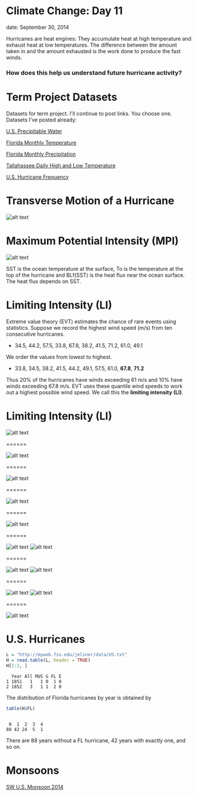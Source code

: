 Climate Change: Day 11
=====================
date: September 30, 2014

Hurricanes are heat engines: They accumulate heat at high temperature and exhaust heat at low temperatures. The difference between the amount taken in and the amount exhausted is the work done to produce the fast winds.

### How does this help us understand future hurricane activity?


Term Project Datasets
=====================

Datasets for term project. I'll continue to post links. You choose one. Datasets I've posted already:

[U.S. Precipitable Water](http://myweb.fsu.edu/jelsner/PW_US.txt)

[Florida Monthly Temperature](http://myweb.fsu.edu/jelsner/data/FLMonthlyT.txt)

[Florida Monthly Precipitation](http://myweb.fsu.edu/jelsner/data/FLMonthlyP.txt)

[Tallahassee Daily High and Low Temperature](http://myweb.fsu.edu/jelsner/data/TLHT.txt)

[U.S. Hurricane Frequency](http://myweb.fsu.edu/jelsner/data/US.txt)

Transverse Motion of a Hurricane
======================

![alt text](InUpOut.jpg)


Maximum Potential Intensity (MPI)
=================================

![alt text](MPI.png)

SST is the ocean temperature at the surface, To is the temperature at the top of the hurricane and BLf(SST) is the heat flux near the ocean surface. The heat flux depends on SST.

Limiting Intensity (LI)
=======================

Extreme value theory (EVT) estimates the chance of rare events using statistics. Suppose we record the highest wind speed (m/s) from ten consecutive hurricanes.

* 34.5, 44.2, 57.5, 33.8, 67.8, 38.2, 41.5, 71.2, 61.0, 49.1

We order the values from lowest to highest.

* 33.8, 34.5, 38.2, 41.5, 44.2, 49.1, 57.5, 61.0, **67.8**, **71.2**

Thus 20% of the hurricanes have winds exceeding 61 m/s and 10% have winds exceeding 67.8 m/s. EVT uses these quantile wind speeds to work out a highest possible wind speed. We call this the **limiting intensity (LI)**.

Limiting Intensity (LI)
=======================

![alt text](LimitingIntensity.png)

======

![alt text](TracksSST.png)

======

![alt text](TracksToGrid.png)

======

![alt text](Frequency.png)

======

![alt text](Intensity.png)

======

![alt text](FreqInt.png)
![alt text](FreqInt2.png)

======

![alt text](FreqInt2.png)
![alt text](FreqInt3.png)

======

![alt text](LIvsSST.png)
![alt text](Sensitivity.png)

======

![alt text](Sensitivity.png)

U.S. Hurricanes
===============


```r
L = "http://myweb.fsu.edu/jelsner/data/US.txt"
H = read.table(L, header = TRUE)
H[1:2, ]
```

```
  Year All MUS G FL E
1 1851   1   1 0  1 0
2 1852   3   1 1  2 0
```

The distribution of Florida hurricanes by year is obtained by

```r
table(H$FL)
```

```

 0  1  2  3  4 
88 42 24  5  1 
```

There are 88 years without a FL hurricane, 42 years with exactly one, and so on.


Monsoons
========

[SW U.S. Monsoon 2014](https://vimeo.com/106827999)
